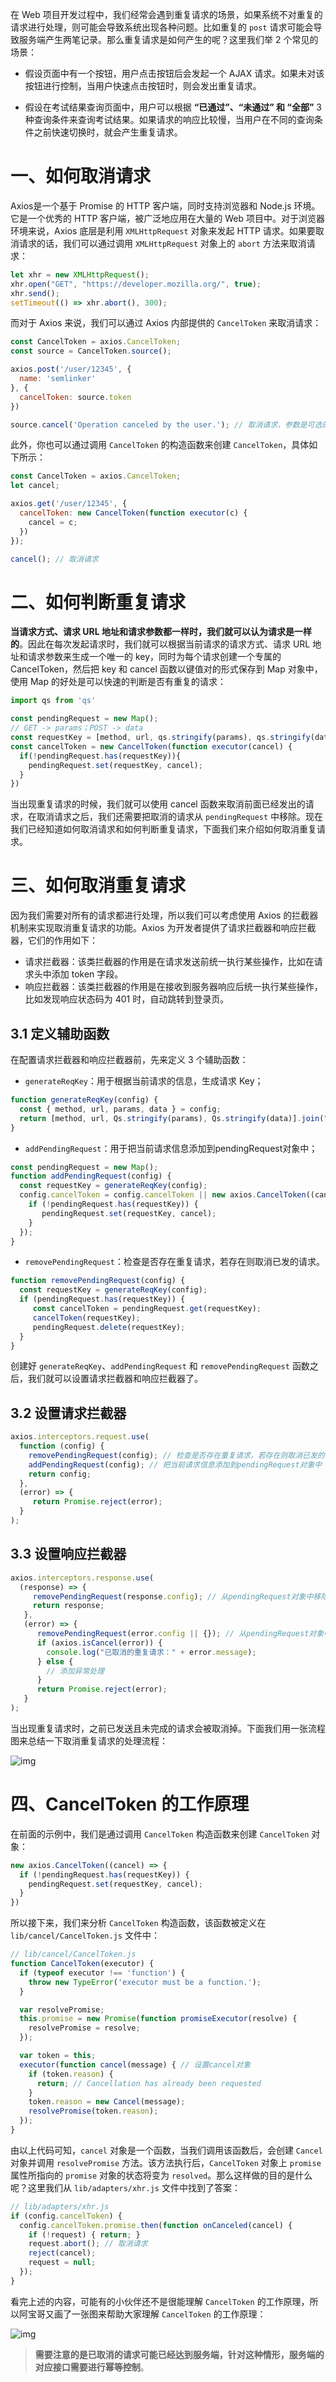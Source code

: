 在 Web 项目开发过程中，我们经常会遇到重复请求的场景，如果系统不对重复的请求进行处理，则可能会导致系统出现各种问题。比如重复的 `post` 请求可能会导致服务端产生两笔记录。那么重复请求是如何产生的呢？这里我们举 2 个常见的场景：

- 假设页面中有一个按钮，用户点击按钮后会发起一个 AJAX 请求。如果未对该按钮进行控制，当用户快速点击按钮时，则会发出重复请求。

- 假设在考试结果查询页面中，用户可以根据 **“已通过”、“未通过” 和 “全部”** 3 种查询条件来查询考试结果。如果请求的响应比较慢，当用户在不同的查询条件之前快速切换时，就会产生重复请求。

# 一、如何取消请求

Axios是一个基于 Promise 的 HTTP 客户端，同时支持浏览器和 Node.js 环境。它是一个优秀的 HTTP 客户端，被广泛地应用在大量的 Web 项目中。对于浏览器环境来说，Axios 底层是利用 `XMLHttpRequest` 对象来发起 HTTP 请求。如果要取消请求的话，我们可以通过调用 `XMLHttpRequest` 对象上的 `abort` 方法来取消请求：

```js
let xhr = new XMLHttpRequest();
xhr.open("GET", "https://developer.mozilla.org/", true);
xhr.send();
setTimeout(() => xhr.abort(), 300);
```

而对于 Axios 来说，我们可以通过 Axios 内部提供的 `CancelToken` 来取消请求：

```js
const CancelToken = axios.CancelToken;
const source = CancelToken.source();

axios.post('/user/12345', {
  name: 'semlinker'
}, {
  cancelToken: source.token
})

source.cancel('Operation canceled by the user.'); // 取消请求，参数是可选的
```

此外，你也可以通过调用 `CancelToken` 的构造函数来创建 `CancelToken`，具体如下所示：

```js
const CancelToken = axios.CancelToken;
let cancel;

axios.get('/user/12345', {
  cancelToken: new CancelToken(function executor(c) {
    cancel = c;
  })
});

cancel(); // 取消请求
```

# 二、如何判断重复请求

**当请求方式、请求 URL 地址和请求参数都一样时，我们就可以认为请求是一样的**。因此在每次发起请求时，我们就可以根据当前请求的请求方式、请求 URL 地址和请求参数来生成一个唯一的 key，同时为每个请求创建一个专属的 CancelToken，然后把 key 和 cancel 函数以键值对的形式保存到 Map 对象中，使用 Map 的好处是可以快速的判断是否有重复的请求：

```js
import qs from 'qs'

const pendingRequest = new Map();
// GET -> params；POST -> data
const requestKey = [method, url, qs.stringify(params), qs.stringify(data)].join('&'); 
const cancelToken = new CancelToken(function executor(cancel) {
  if(!pendingRequest.has(requestKey)){
    pendingRequest.set(requestKey, cancel);
  }
})
```

当出现重复请求的时候，我们就可以使用 cancel 函数来取消前面已经发出的请求，在取消请求之后，我们还需要把取消的请求从 `pendingRequest` 中移除。现在我们已经知道如何取消请求和如何判断重复请求，下面我们来介绍如何取消重复请求。

# 三、如何取消重复请求

因为我们需要对所有的请求都进行处理，所以我们可以考虑使用 Axios 的拦截器机制来实现取消重复请求的功能。Axios 为开发者提供了请求拦截器和响应拦截器，它们的作用如下：

- 请求拦截器：该类拦截器的作用是在请求发送前统一执行某些操作，比如在请求头中添加 token 字段。
- 响应拦截器：该类拦截器的作用是在接收到服务器响应后统一执行某些操作，比如发现响应状态码为 401 时，自动跳转到登录页。

## 3.1 定义辅助函数

在配置请求拦截器和响应拦截器前，先来定义 3 个辅助函数：

- `generateReqKey`：用于根据当前请求的信息，生成请求 Key；

```js
function generateReqKey(config) {
  const { method, url, params, data } = config;
  return [method, url, Qs.stringify(params), Qs.stringify(data)].join("&");
}
```

- `addPendingRequest`：用于把当前请求信息添加到pendingRequest对象中；

```js
const pendingRequest = new Map();
function addPendingRequest(config) {
  const requestKey = generateReqKey(config);
  config.cancelToken = config.cancelToken || new axios.CancelToken((cancel) => {
    if (!pendingRequest.has(requestKey)) {
       pendingRequest.set(requestKey, cancel);
    }
  });
}
```

- `removePendingRequest`：检查是否存在重复请求，若存在则取消已发的请求。

```js
function removePendingRequest(config) {
  const requestKey = generateReqKey(config);
  if (pendingRequest.has(requestKey)) {
     const cancelToken = pendingRequest.get(requestKey);
     cancelToken(requestKey);
     pendingRequest.delete(requestKey);
  }
}
```

创建好 `generateReqKey`、`addPendingRequest` 和 `removePendingRequest` 函数之后，我们就可以设置请求拦截器和响应拦截器了。

## 3.2 设置请求拦截器

```js
axios.interceptors.request.use(
  function (config) {
    removePendingRequest(config); // 检查是否存在重复请求，若存在则取消已发的请求
    addPendingRequest(config); // 把当前请求信息添加到pendingRequest对象中
    return config;
  },
  (error) => {
     return Promise.reject(error);
  }
);
```

## 3.3 设置响应拦截器

```js
axios.interceptors.response.use(
  (response) => {
     removePendingRequest(response.config); // 从pendingRequest对象中移除请求
     return response;
   },
   (error) => {
      removePendingRequest(error.config || {}); // 从pendingRequest对象中移除请求
      if (axios.isCancel(error)) {
        console.log("已取消的重复请求：" + error.message);
      } else {
        // 添加异常处理
      }
      return Promise.reject(error);
   }
);
```

当出现重复请求时，之前已发送且未完成的请求会被取消掉。下面我们用一张流程图来总结一下取消重复请求的处理流程：

![img](https://gitee.com/xuxujian/webNoteImg/raw/master/webpack/74708ddbcba1457ba22c51936c7cacb2~tplv-k3u1fbpfcp-zoom-1.image)

# 四、CancelToken 的工作原理

在前面的示例中，我们是通过调用 `CancelToken` 构造函数来创建 `CancelToken` 对象：

```js
new axios.CancelToken((cancel) => {
  if (!pendingRequest.has(requestKey)) {
    pendingRequest.set(requestKey, cancel);
  }
})
```

所以接下来，我们来分析 `CancelToken` 构造函数，该函数被定义在 `lib/cancel/CancelToken.js` 文件中：

```js
// lib/cancel/CancelToken.js
function CancelToken(executor) {
  if (typeof executor !== 'function') {
    throw new TypeError('executor must be a function.');
  }

  var resolvePromise;
  this.promise = new Promise(function promiseExecutor(resolve) {
    resolvePromise = resolve;
  });

  var token = this;
  executor(function cancel(message) { // 设置cancel对象
    if (token.reason) {
      return; // Cancellation has already been requested
    }
    token.reason = new Cancel(message);
    resolvePromise(token.reason);
  });
}
```

由以上代码可知，`cancel` 对象是一个函数，当我们调用该函数后，会创建 `Cancel` 对象并调用 `resolvePromise` 方法。该方法执行后，`CancelToken` 对象上 `promise` 属性所指向的 `promise` 对象的状态将变为 `resolved`。那么这样做的目的是什么呢？这里我们从 `lib/adapters/xhr.js` 文件中找到了答案：

```js
// lib/adapters/xhr.js 
if (config.cancelToken) {
  config.cancelToken.promise.then(function onCanceled(cancel) {
    if (!request) { return; }
    request.abort(); // 取消请求
    reject(cancel);
    request = null;
  });
}
```

看完上述的内容，可能有的小伙伴还不是很能理解 `CancelToken` 的工作原理，所以阿宝哥又画了一张图来帮助大家理解 `CancelToken` 的工作原理：

![img](https://gitee.com/xuxujian/webNoteImg/raw/master/webpack/55c3847567ff4dcf974c4e0462220aff~tplv-k3u1fbpfcp-zoom-1.image)

> **需要注意的是已取消的请求可能已经达到服务端，针对这种情形，服务端的对应接口需要进行幂等控制**。

